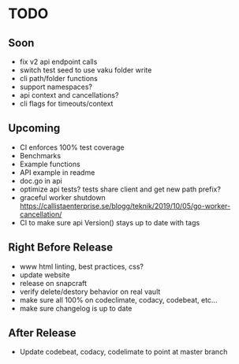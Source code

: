 # TODO

## Soon

- fix v2 api endpoint calls
- switch test seed to use vaku folder write
- cli path/folder functions
- support namespaces?
- api context and cancellations?
- cli flags for timeouts/context

## Upcoming

- CI enforces 100% test coverage
- Benchmarks
- Example functions
- API example in readme
- doc.go in api
- optimize api tests? tests share client and get new path prefix?
- graceful worker shutdown <https://callistaenterprise.se/blogg/teknik/2019/10/05/go-worker-cancellation/>
- CI to make sure api Version() stays up to date with tags

## Right Before Release

- www html linting, best practices, css?
- update website
- release on snapcraft
- verify delete/destory behavior on real vault
- make sure all 100% on codeclimate, codacy, codebeat, etc...
- make sure changelog is up to date

## After Release

- Update codebeat, codacy, codelimate to point at master branch
